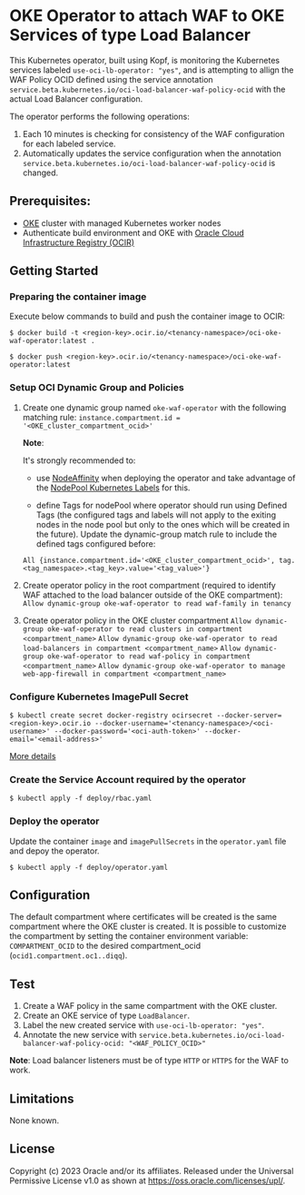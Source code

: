# OKE Operator to attach WAF to OKE Services of type Load Balancer

This Kubernetes operator, built using Kopf, is monitoring the Kubernetes services labeled `use-oci-lb-operator: "yes"`, and is attempting to allign the WAF Policy OCID defined using the service annotation `service.beta.kubernetes.io/oci-load-balancer-waf-policy-ocid` with  the actual Load Balancer configuration.

The operator performs the following operations:

1. Each 10 minutes is checking for consistency of the WAF configuration for each labeled service.
2. Automatically updates the service configuration when the annotation `service.beta.kubernetes.io/oci-load-balancer-waf-policy-ocid` is changed.


## Prerequisites:

- [OKE](https://docs.oracle.com/en-us/iaas/Content/ContEng/Concepts/contengoverview.htm) cluster with managed Kubernetes worker nodes
- Authenticate build environment and OKE with [Oracle Cloud Infrastructure Registry (OCIR)](https://docs.oracle.com/en-us/iaas/Content/Functions/Tasks/functionslogintoocir.htm)

## Getting Started

### Preparing the container image

Execute below commands to build and push the container image to OCIR:

  `$ docker build -t <region-key>.ocir.io/<tenancy-namespace>/oci-oke-waf-operator:latest .`
  
  `$ docker push <region-key>.ocir.io/<tenancy-namespace>/oci-oke-waf-operator:latest`

### Setup OCI Dynamic Group and Policies

1. Create one dynamic group named `oke-waf-operator` with the following matching rule:
  `instance.compartment.id = '<OKE_cluster_compartment_ocid>'`

    **Note**:

    It's strongly recommended to:
    - use [NodeAffinity](https://kubernetes.io/docs/concepts/scheduling-eviction/assign-pod-node/) when deploying the operator and take advantage of the [NodePool Kubernetes Labels](https://docs.oracle.com/en-us/iaas/Content/ContEng/Tasks/contengmodifyingnodepool.htm) for this.

    - define Tags for nodePool where operator should run using Defined Tags (the configured tags and labels will not apply to the exiting nodes in the node pool but only to the ones which will be created in the future). Update the dynamic-group match rule to include the defined tags configured before:

    `All {instance.compartment.id='<OKE_cluster_compartment_ocid>', tag.<tag_namespace>.<tag_key>.value='<tag_value>'}`

2. Create operator policy in the root compartment (required to identify WAF attached to the load balancer outside of the OKE compartment):
  `Allow dynamic-group oke-waf-operator to read waf-family in tenancy`
3. Create operator policy in the OKE cluster compartment
  `Allow dynamic-group oke-waf-operator to read clusters in compartment <compartment_name>`
  `Allow dynamic-group oke-waf-operator to read load-balancers in compartment <compartment_name>`
  `Allow dynamic-group oke-waf-operator to read waf-policy in compartment <compartment_name>`
  `Allow dynamic-group oke-waf-operator to manage web-app-firewall in compartment <compartment_name>`

  

### Configure Kubernetes ImagePull Secret

  ```$ kubectl create secret docker-registry ocirsecret --docker-server=<region-key>.ocir.io --docker-username='<tenancy-namespace>/<oci-username>' --docker-password='<oci-auth-token>' --docker-email='<email-address>'```

[More details](https://www.oracle.com/webfolder/technetwork/tutorials/obe/oci/oke-and-registry/index.html#CreateaSecretfortheTutorial)


### Create the Service Account required by the operator

  `$ kubectl apply -f deploy/rbac.yaml`

### Deploy the operator

Update the container `image` and `imagePullSecrets` in the `operator.yaml` file and depoy the operator.

  `$ kubectl apply -f deploy/operator.yaml`

## Configuration

The default compartment where certificates will be created is the same compartment where the OKE cluster is created.
It is possible to customize the compartment by setting the container environment variable: `COMPARTMENT_OCID` to the desired compartment_ocid (`ocid1.compartment.oc1..diqq`).

## Test

1. Create a WAF policy in the same compartment with the OKE cluster.
2. Create an OKE service of type `LoadBalancer`.
3. Label the new created service with `use-oci-lb-operator: "yes"`.
4. Annotate the new service with `service.beta.kubernetes.io/oci-load-balancer-waf-policy-ocid: "<WAF_POLICY_OCID>"`

  **Note**:
  Load balancer listeners must be of type `HTTP` or `HTTPS` for the WAF to work.

## Limitations

None known.

## License

Copyright (c) 2023 Oracle and/or its affiliates.
Released under the Universal Permissive License v1.0 as shown at <https://oss.oracle.com/licenses/upl/>.